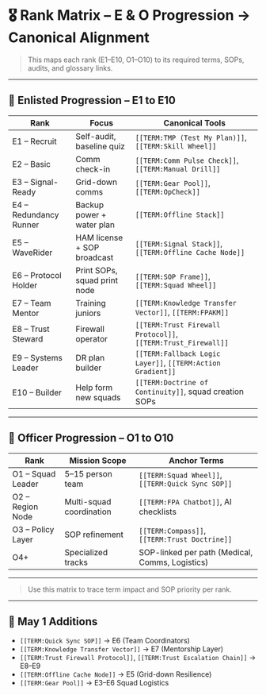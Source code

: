 # 🎖 Rank Matrix – E & O Progression → Canonical Alignment

> This maps each rank (E1–E10, O1–O10) to its required terms, SOPs, audits, and glossary links.

---

## 🧍 Enlisted Progression – E1 to E10

|Rank|Focus| Canonical Tools                                               |
| ---------------------- | ---------------------------- | ------------------------------------------------------------- |
|E1 – Recruit|Self-audit, baseline quiz| `[[TERM:TMP (Test My Plan)]]`, `[[TERM:Skill Wheel]]`         |
|E2 – Basic|Comm check-in| `[[TERM:Comm Pulse Check]]`, `[[TERM:Manual Drill]]`          |
|E3 – Signal-Ready|Grid-down comms| `[[TERM:Gear Pool]]`, `[[TERM:OpCheck]]`                      |
|E4 – Redundancy Runner|Backup power + water plan| `[[TERM:Offline Stack]]`                                      |
|E5 – WaveRider|HAM license + SOP broadcast| `[[TERM:Signal Stack]]`, `[[TERM:Offline Cache Node]]`        |
|E6 – Protocol Holder|Print SOPs, squad print node| `[[TERM:SOP Frame]]`, `[[TERM:Squad Wheel]]`                  |
|E7 – Team Mentor|Training juniors| `[[TERM:Knowledge Transfer Vector]]`, `[[TERM:FPAKM]]`        |
|E8 – Trust Steward|Firewall operator| `[[TERM:Trust Firewall Protocol]]`, `[[TERM:Trust_Firewall]]` |
|E9 – Systems Leader|DR plan builder| `[[TERM:Fallback Logic Layer]]`, `[[TERM:Action Gradient]]`   |
|E10 – Builder|Help form new squads| `[[TERM:Doctrine of Continuity]]`, squad creation SOPs        |

---

## 🧭 Officer Progression – O1 to O10

|Rank|Mission Scope|Anchor Terms|
|---|---|---|
|O1 – Squad Leader|5–15 person team|`[[TERM:Squad Wheel]]`, `[[TERM:Quick Sync SOP]]`|
|O2 – Region Node|Multi-squad coordination|`[[TERM:FPA Chatbot]]`, AI checklists|
|O3 – Policy Layer|SOP refinement|`[[TERM:Compass]]`, `[[TERM:Trust Doctrine]]`|
|O4+|Specialized tracks|SOP-linked per path (Medical, Comms, Logistics)|

---

> Use this matrix to trace term impact and SOP priority per rank.

---

## 🔁 May 1 Additions

- `[[TERM:Quick Sync SOP]]` → E6 (Team Coordinators)
- `[[TERM:Knowledge Transfer Vector]]` → E7 (Mentorship Layer)
- `[[TERM:Trust Firewall Protocol]]`, `[[TERM:Trust Escalation Chain]]` → E8–E9
- `[[TERM:Offline Cache Node]]` → E5 (Grid-down Resilience)
- `[[TERM:Gear Pool]]` → E3–E6 Squad Logistics